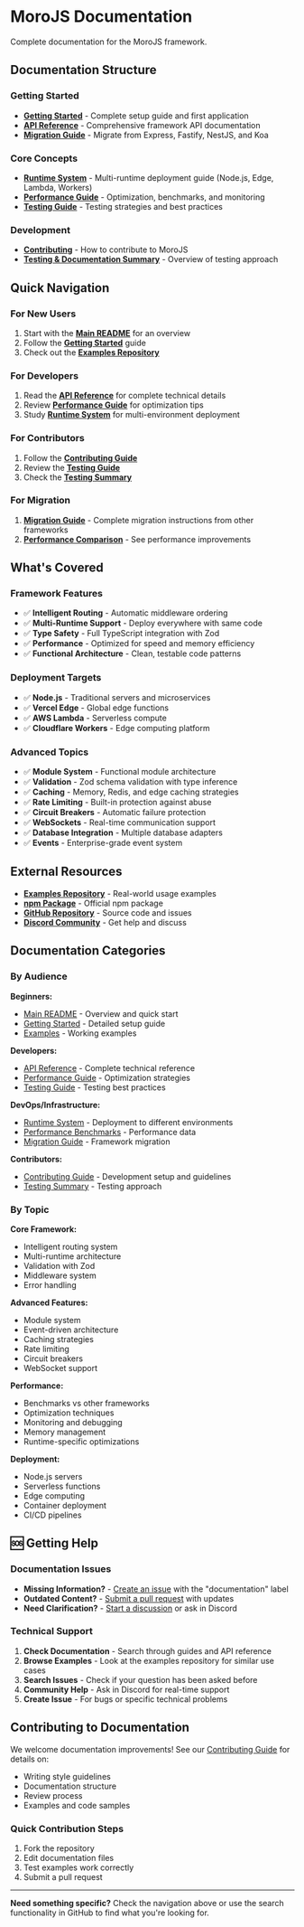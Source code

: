# MoroJS Documentation

Complete documentation for the MoroJS framework.

## Documentation Structure

### Getting Started
- **[Getting Started](./GETTING_STARTED.md)** - Complete setup guide and first application
- **[API Reference](./API.md)** - Comprehensive framework API documentation
- **[Migration Guide](./MIGRATION.md)** - Migrate from Express, Fastify, NestJS, and Koa

### Core Concepts
- **[Runtime System](./RUNTIME.md)** - Multi-runtime deployment guide (Node.js, Edge, Lambda, Workers)
- **[Performance Guide](./PERFORMANCE.md)** - Optimization, benchmarks, and monitoring
- **[Testing Guide](./TESTING_GUIDE.md)** - Testing strategies and best practices

### Development
- **[Contributing](./CONTRIBUTING.md)** - How to contribute to MoroJS
- **[Testing & Documentation Summary](./TESTING_AND_DOCS_SUMMARY.md)** - Overview of testing approach

## Quick Navigation

### For New Users
1. Start with the **[Main README](../README.md)** for an overview
2. Follow the **[Getting Started](./GETTING_STARTED.md)** guide
3. Check out the **[Examples Repository](https://github.com/Moro-JS/examples)**

### For Developers
1. Read the **[API Reference](./API.md)** for complete technical details
2. Review **[Performance Guide](./PERFORMANCE.md)** for optimization tips
3. Study **[Runtime System](./RUNTIME.md)** for multi-environment deployment

### For Contributors
1. Follow the **[Contributing Guide](./CONTRIBUTING.md)**
2. Review the **[Testing Guide](./TESTING_GUIDE.md)**
3. Check the **[Testing Summary](./TESTING_AND_DOCS_SUMMARY.md)**

### For Migration
1. **[Migration Guide](./MIGRATION.md)** - Complete migration instructions from other frameworks
2. **[Performance Comparison](./PERFORMANCE.md#benchmarks)** - See performance improvements

## What's Covered

### Framework Features
- ✅ **Intelligent Routing** - Automatic middleware ordering
- ✅ **Multi-Runtime Support** - Deploy everywhere with same code
- ✅ **Type Safety** - Full TypeScript integration with Zod
- ✅ **Performance** - Optimized for speed and memory efficiency
- ✅ **Functional Architecture** - Clean, testable code patterns

### Deployment Targets
- ✅ **Node.js** - Traditional servers and microservices
- ✅ **Vercel Edge** - Global edge functions
- ✅ **AWS Lambda** - Serverless compute
- ✅ **Cloudflare Workers** - Edge computing platform

### Advanced Topics
- ✅ **Module System** - Functional module architecture
- ✅ **Validation** - Zod schema validation with type inference
- ✅ **Caching** - Memory, Redis, and edge caching strategies
- ✅ **Rate Limiting** - Built-in protection against abuse
- ✅ **Circuit Breakers** - Automatic failure protection
- ✅ **WebSockets** - Real-time communication support
- ✅ **Database Integration** - Multiple database adapters
- ✅ **Events** - Enterprise-grade event system

## External Resources

- **[Examples Repository](https://github.com/Moro-JS/examples)** - Real-world usage examples
- **[npm Package](https://www.npmjs.com/package/moro)** - Official npm package
- **[GitHub Repository](https://github.com/Moro-JS/moro)** - Source code and issues
- **[Discord Community](https://discord.gg/morojs)** - Get help and discuss

## Documentation Categories

### By Audience

**Beginners:**
- [Main README](../README.md) - Overview and quick start
- [Getting Started](./GETTING_STARTED.md) - Detailed setup guide
- [Examples](https://github.com/Moro-JS/examples) - Working examples

**Developers:**
- [API Reference](./API.md) - Complete technical reference
- [Performance Guide](./PERFORMANCE.md) - Optimization strategies
- [Testing Guide](./TESTING_GUIDE.md) - Testing best practices

**DevOps/Infrastructure:**
- [Runtime System](./RUNTIME.md) - Deployment to different environments
- [Performance Benchmarks](./PERFORMANCE.md#benchmarks) - Performance data
- [Migration Guide](./MIGRATION.md) - Framework migration

**Contributors:**
- [Contributing Guide](./CONTRIBUTING.md) - Development setup and guidelines
- [Testing Summary](./TESTING_AND_DOCS_SUMMARY.md) - Testing approach

### By Topic

**Core Framework:**
- Intelligent routing system
- Multi-runtime architecture
- Validation with Zod
- Middleware system
- Error handling

**Advanced Features:**
- Module system
- Event-driven architecture
- Caching strategies
- Rate limiting
- Circuit breakers
- WebSocket support

**Performance:**
- Benchmarks vs other frameworks
- Optimization techniques
- Monitoring and debugging
- Memory management
- Runtime-specific optimizations

**Deployment:**
- Node.js servers
- Serverless functions
- Edge computing
- Container deployment
- CI/CD pipelines

## 🆘 Getting Help

### Documentation Issues
- **Missing Information?** - [Create an issue](https://github.com/Moro-JS/moro/issues/new) with the "documentation" label
- **Outdated Content?** - [Submit a pull request](https://github.com/Moro-JS/moro/pulls) with updates
- **Need Clarification?** - [Start a discussion](https://github.com/Moro-JS/moro/discussions) or ask in Discord

### Technical Support
1. **Check Documentation** - Search through guides and API reference
2. **Browse Examples** - Look at the examples repository for similar use cases
3. **Search Issues** - Check if your question has been asked before
4. **Community Help** - Ask in Discord for real-time support
5. **Create Issue** - For bugs or specific technical problems

## Contributing to Documentation

We welcome documentation improvements! See our [Contributing Guide](./CONTRIBUTING.md) for details on:

- Writing style guidelines
- Documentation structure
- Review process
- Examples and code samples

### Quick Contribution Steps
1. Fork the repository
2. Edit documentation files
3. Test examples work correctly
4. Submit a pull request

---

**Need something specific?** Check the navigation above or use the search functionality in GitHub to find what you're looking for.
